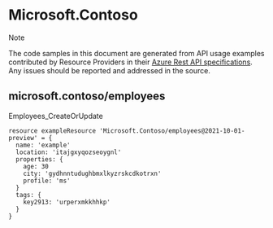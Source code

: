 # Microsoft.Contoso
  
> [!NOTE]
> The code samples in this document are generated from API usage examples contributed by Resource Providers in their [Azure Rest API specifications](https://github.com/Azure/azure-rest-api-specs). Any issues should be reported and addressed in the source.


## microsoft.contoso/employees

Employees_CreateOrUpdate
```bicep
resource exampleResource 'Microsoft.Contoso/employees@2021-10-01-preview' = {
  name: 'example'
  location: 'itajgxyqozseoygnl'
  properties: {
    age: 30
    city: 'gydhnntudughbmxlkyzrskcdkotrxn'
    profile: 'ms'
  }
  tags: {
    key2913: 'urperxmkkhhkp'
  }
}
```
